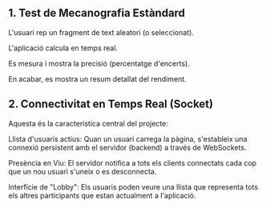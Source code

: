 <h2>1. Test de Mecanografia Estàndard</h2>
L'usuari rep un fragment de text aleatori (o seleccionat).

L'aplicació calcula en temps real.

Es mesura i mostra la precisió (percentatge d'encerts).

En acabar, es mostra un resum detallat del rendiment.

<h2>2. Connectivitat en Temps Real (Socket)</h2>
Aquesta és la característica central del projecte:

Llista d'usuaris actius: Quan un usuari carrega la pàgina, s'estableix una connexió persistent amb el servidor (backend) a través de WebSockets.

Presència en Viu: El servidor notifica a tots els clients connectats cada cop que un nou usuari s'uneix o es desconnecta.

Interfície de "Lobby": Els usuaris poden veure una llista que representa tots els altres participants que estan actualment a l'aplicació.
